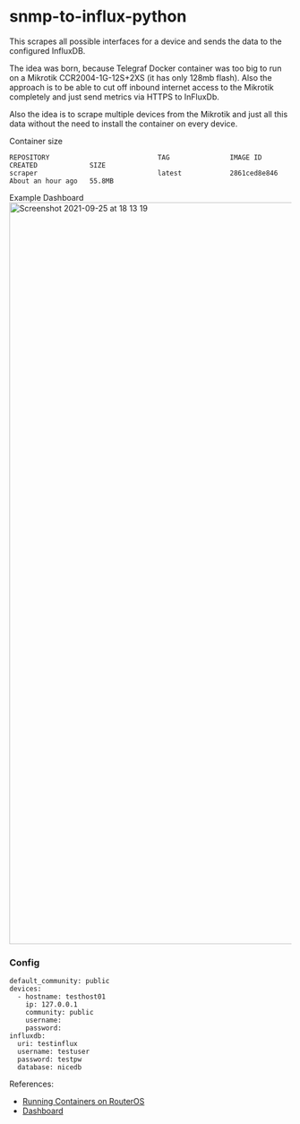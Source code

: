 # snmp-to-influx-python

This scrapes all possible interfaces for a device and sends the data to the configured InfluxDB.

The idea was born, because Telegraf Docker container was too big to run on a Mikrotik CCR2004-1G-12S+2XS (it has only 128mb flash). Also the approach is to be able to cut off inbound internet access to the Mikrotik completely and just send metrics via HTTPS to InFluxDb.

Also the idea is to scrape multiple devices from the Mikrotik and just all this data without the need to install the container on every device.

Container size
```
REPOSITORY                           TAG               IMAGE ID       CREATED             SIZE
scraper                              latest            2861ced8e846   About an hour ago   55.8MB
```

Example Dashboard
<img width="1324" alt="Screenshot 2021-09-25 at 18 13 19" src="https://user-images.githubusercontent.com/6527744/134778264-cd808d63-4e8e-4366-bf01-e74f30d3a907.png">

### Config

```
default_community: public
devices:
  - hostname: testhost01
    ip: 127.0.0.1
    community: public
    username:
    password:
influxdb:
  uri: testinflux
  username: testuser
  password: testpw
  database: nicedb
```

References:
- [Running Containers on RouterOS](https://forum.mikrotik.com/viewtopic.php?f=1&t=178342)
- [Dashboard](https://stats.ffmuc.net/d/V1sioJN7k/mikrotik-monitoring?orgId=1)
